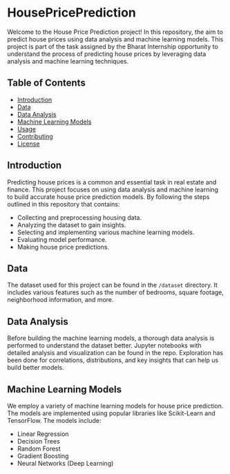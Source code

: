 # HousePricePrediction

Welcome to the House Price Prediction project! In this repository, the aim to predict house prices using data analysis and machine learning models. This project is part of the task assigned by the Bharat Internship opportunity to understand the process of predicting house prices by leveraging data analysis and machine learning techniques.

## Table of Contents

- [Introduction](#introduction)
- [Data](#data)
- [Data Analysis](#data-analysis)
- [Machine Learning Models](#machine-learning-models)
- [Usage](#usage)
- [Contributing](#contributing)
- [License](#license)

## Introduction

Predicting house prices is a common and essential task in real estate and finance. This project focuses on using data analysis and machine learning to build accurate house price prediction models. By following the steps outlined in this repository that contains:

- Collecting and preprocessing housing data.
- Analyzing the dataset to gain insights.
- Selecting and implementing various machine learning models.
- Evaluating model performance.
- Making house price predictions.

## Data

The dataset used for this project can be found in the `/dataset` directory. It includes various features such as the number of bedrooms, square footage, neighborhood information, and more. 

## Data Analysis

Before building the machine learning models, a thorough data analysis is performed to understand the dataset better. Jupyter notebooks with detailed analysis and visualization can be found in the repo. Exploration has been done for correlations, distributions, and key insights that can help us build better models.

## Machine Learning Models

We employ a variety of machine learning models for house price prediction. The models are implemented using popular libraries like Scikit-Learn and TensorFlow. The models include:

- Linear Regression
- Decision Trees
- Random Forest
- Gradient Boosting
- Neural Networks (Deep Learning)

